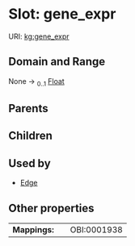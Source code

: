 
# Slot: gene_expr



URI: [kg:gene_expr](https://purl.humanatlas.io/vocab/kg#gene_expr)


## Domain and Range

None &#8594;  <sub>0..1</sub> [Float](types/Float.md)

## Parents


## Children


## Used by

 * [Edge](Edge.md)

## Other properties

|  |  |  |
| --- | --- | --- |
| **Mappings:** | | OBI:0001938 |
